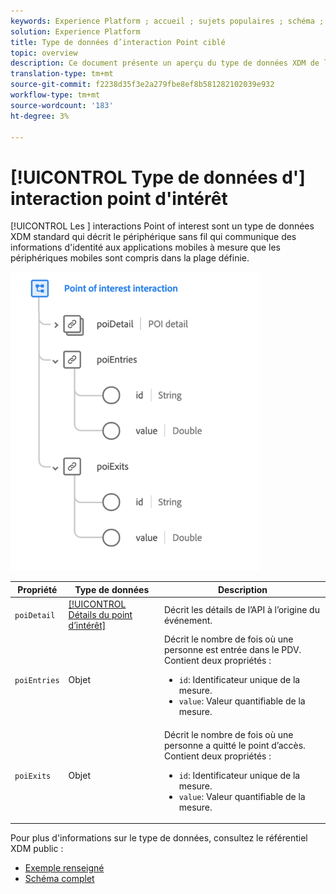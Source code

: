```yaml
---
keywords: Experience Platform ; accueil ; sujets populaires ; schéma ; Schéma ; XDM ; champs ; schémas ; Schémas ; point d’intérêt ; point d’intérêt ; type de données ; type de données ; type de données ; type de données ;
solution: Experience Platform
title: Type de données d’interaction Point ciblé
topic: overview
description: Ce document présente un aperçu du type de données XDM de l’interaction Point ciblé.
translation-type: tm+mt
source-git-commit: f2238d35f3e2a279fbe8ef8b581282102039e932
workflow-type: tm+mt
source-wordcount: '183'
ht-degree: 3%

---
```



# [!UICONTROL Type de données d&#39;] interaction point d&#39;intérêt

[!UICONTROL Les ] interactions Point of interest sont un type de données XDM standard qui décrit le périphérique sans fil qui communique des informations d&#39;identité aux applications mobiles à mesure que les périphériques mobiles sont compris dans la plage définie.

<img src="../images/data-types/poi-interaction.png" width="400" /><br />

| Propriété | Type de données | Description |
| --- | --- | --- |
| `poiDetail` | [[!UICONTROL Détails du point d’intérêt]](./poi-details.md) | Décrit les détails de l’API à l’origine du événement. |
| `poiEntries` | Objet | Décrit le nombre de fois où une personne est entrée dans le PDV. Contient deux propriétés : <ul><li>`id`: Identificateur unique de la mesure.</li><li>`value`: Valeur quantifiable de la mesure.</li></ul> |
| `poiExits` | Objet | Décrit le nombre de fois où une personne a quitté le point d’accès. Contient deux propriétés : <ul><li>`id`: Identificateur unique de la mesure.</li><li>`value`: Valeur quantifiable de la mesure.</li></ul> |

Pour plus d&#39;informations sur le type de données, consultez le référentiel XDM public :

* [Exemple renseigné](https://github.com/adobe/xdm/blob/master/components/datatypes/poi-interaction.example.1.json)
* [Schéma complet](https://github.com/adobe/xdm/blob/master/components/datatypes/poi-interaction.schema.json)
